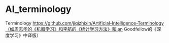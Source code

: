 # AI_terminology
Terminology
https://github.com/jiqizhixin/Artificial-Intelligence-Terminology（如周志华的《机器学习》和李航的《统计学习方法》和Ian Goodfellow的《深度学习》中译版）
